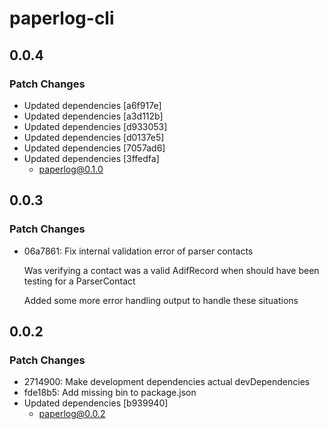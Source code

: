 # paperlog-cli

## 0.0.4

### Patch Changes

- Updated dependencies [a6f917e]
- Updated dependencies [a3d112b]
- Updated dependencies [d933053]
- Updated dependencies [d0137e5]
- Updated dependencies [7057ad6]
- Updated dependencies [3ffedfa]
  - paperlog@0.1.0

## 0.0.3

### Patch Changes

- 06a7861: Fix internal validation error of parser contacts

  Was verifying a contact was a valid AdifRecord when should have been
  testing for a ParserContact

  Added some more error handling output to handle these situations

## 0.0.2

### Patch Changes

- 2714900: Make development dependencies actual devDependencies
- fde18b5: Add missing bin to package.json
- Updated dependencies [b939940]
  - paperlog@0.0.2
